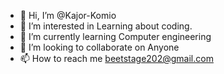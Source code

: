 - 👋 Hi, I’m @Kajor-Komio
- 👀 I’m interested in Learning about coding.
- 🌱 I’m currently learning Computer engineering
- 💞️ I’m looking to collaborate on Anyone
- 📫 How to reach me beetstage202@gmail.com

<!---
Kajor-Komio/Kajor-Komio is a ✨ special ✨ repository because its `README.md` (this file) appears on your GitHub profile.
You can click the Preview link to take a look at your changes.
--->
